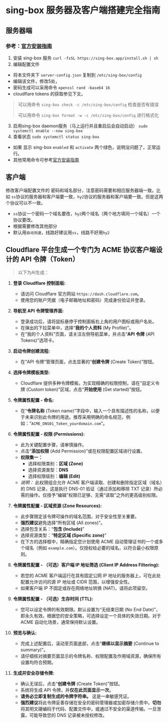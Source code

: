 # sing-box 服务器及客户端搭建完全指南

## 服务器端
### 参考：[官方安装指南](https://sing-box.sagernet.org/installation/package-manager/#repository-installation)
1. 安装 sing-box 服务
   `curl -fsSL https://sing-box.app/install.sh | sh`
2. 编辑配置文件
   
  - 将本文件夹下 `server-config.json` 复制到 `/etc/sing-box/config`
- 编辑该文件，修改5处，
- 密码生成可以采用命令 `openssl rand -base64 16`
- cloudflare tokens 的获取参见下文。
> 可以用命令 `sing-box check -c /etc/sing-box/config` 检查是否有错误
> 
> 可以用命令 `sing-box format -w -c /etc/sing-box/config` 进行格式化
3. 启用sing-box daemon服务（马上运行并且重启后会自动启动）
   `sudo systemctl enable --now sing-box`
4. 查看状态
   `sudo systemctl status sing-box`
- 如果 显示 sing-box  `enabled` 和 `activate` 两个绿色，说明没问题了，正常运行。
- 其他常用命令可参考[官方安装指南](https://sing-box.sagernet.org/installation/package-manager/#repository-installation)

## 客户端
修改客户端配置文件的 密码和域名部分，注意密码需要和相应服务器端一致。比如 `ss`协议的服务器和客户端要一致，`hy2`协议的服务器和客户端要一致。但是这两个协议可以不一致。
- `ss`协议一个密码一个域名要改，`hy2`两个域名（两个地方填同一个域名）一个协议要改。
- 根据需要修改其他部分
- 默认用`自动测速`，线路好建议用`ss`，线路不好用`hy2`

## Cloudflare 平台生成一个专门为 ACME 协议客户端设计的 API 令牌（Token）
> 以下为AI生成：
1.  **登录 Cloudflare 控制面板:**
    *   请访问 Cloudflare 官方网站 `https://dash.cloudflare.com`。
    *   使用您的账户凭据（电子邮箱地址和密码）完成身份验证并登录。

2.  **导航至 API 令牌管理界面:**
    *   登录成功后，请将鼠标悬停于控制面板右上角的用户图标或用户名处。
    *   在弹出的下拉菜单中，选择“**我的个人资料** (My Profile)”。
    *   在“我的个人资料”页面，请关注左侧导航菜单，并点击“**API 令牌** (API Tokens)”选项卡。

3.  **启动令牌创建流程:**
    *   在“API 令牌”管理页面，点击显著的“**创建令牌** (Create Token)”按钮。

4.  **选择令牌模板类型:**
    *   Cloudflare 提供多种令牌模板。为实现精确的权限控制，请在“自定义令牌 (Custom token)”区域，点击“**开始使用** (Get started)”按钮。

5.  **令牌属性配置 - 命名:**
    *   在“**令牌名称** (Token name)”字段中，输入一个具有描述性的名称，以便于未来识别此令牌的用途。推荐采用明确的命名规范，例如：“`ACME_DNS01_Token_yourdomain.com`”。

6.  **令牌属性配置 - 权限 (Permissions):**
    *   此为关键配置步骤，请审慎操作。
    *   点击“**添加权限** (Add Permission)”或在权限配置区域进行设置。
    *   **权限集一：**
        *   选择权限类别：**区域 (Zone)**
        *   选择资源类型：**DNS**
        *   选择权限级别：**编辑 (Edit)**
    *   *说明：* 此权限组合允许 ACME 客户端读取、创建和删除指定区域（域名）的 DNS 记录，这是执行 DNS-01 验证（通过添加和移除 TXT 记录）所必需的操作。仅授予“编辑”权限已足够，无需“读取”之外的更高级别权限。

7.  **令牌属性配置 - 区域资源 (Zone Resources):**
    *   此步骤限定该令牌可操作的域名范围，对于安全性至关重要。
    *   **强烈建议**避免选择“所有区域 (All zones)”。
    *   选择包含关系：“**包含 (Include)**”
    *   选择资源类型：“**特定区域 (Specific zone)**”
    *   在下方的选择框中，精确指定您计划使用 ACME 自动管理证书的一个或多个域名（例如 `example.com`）。仅授权给必要的域名，以符合最小权限原则。

8.  **令牌属性配置 - （可选）客户端 IP 地址筛选 (Client IP Address Filtering):**
    *   若您的 ACME 客户端运行在具有固定公网 IP 地址的服务器上，可在此处配置允许访问的源 IP 地址或 CIDR 范围，以增强安全性。
    *   如果客户端 IP 不固定或存在网络地址转换 (NAT)，请将此项留空。

9.  **令牌属性配置 - （可选）生存时间 (TTL):**
    *   您可以设定令牌的有效期限。默认设置为“无结束日期 (No End Date)”，即永久有效。根据您的安全策略，可选择设定一个具体的失效日期。对于 ACME 自动化场景，通常保持默认设置。

10. **预览与确认:**
    *   完成上述配置后，滚动至页面底部，点击“**继续以显示摘要** (Continue to summary)”。
    *   请仔细核对摘要页面显示的令牌名称、权限配置及作用域资源，确保所有设置均符合预期。

11. **生成并安全存储令牌:**
    *   确认无误后，点击“**创建令牌** (Create Token)”按钮。
    *   系统将生成 API 令牌，并**仅在此页面显示一次**。
    *   **请务必立即复制生成的令牌字符串。** 这是一串敏感凭证。
    *   **强烈建议**将此令牌妥善存储在安全的密码管理器或加密存储介质中。**切勿**将其明文硬编码于代码、配置文件中，或通过不安全的渠道传输。一旦泄露，可能导致您的 DNS 记录被未授权修改。
